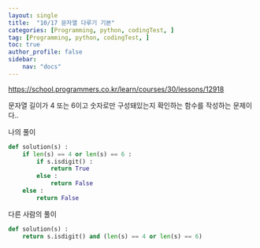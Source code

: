 ```yaml
---
layout: single
title:  "10/17 문자열 다루기 기본"
categories: [Programming, python, codingTest, ]
tag: [Programming, python, codingTest, ]
toc: true
author_profile: false
sidebar:
    nav: "docs"
---
```


https://school.programmers.co.kr/learn/courses/30/lessons/12918 

문자열 길이가 4 또는 6이고 숫자로만 구성돼있는지 확인하는 함수를 작성하는 문제이다..



나의 풀이

```python
def solution(s) :
    if len(s) == 4 or len(s) == 6 :
        if s.isdigit() :
            return True
        else :
            return False
	else :
        return False
```



다른 사람의 풀이

```python
def solution(s) :
    return s.isdigit() and (len(s) == 4 or len(s) == 6)
```

